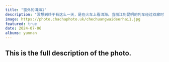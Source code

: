 ```yaml
---
title: "窗外的洱海1"
description: "没想到终于有这么一天，是在火车上看洱海。当丽江到昆明的列车经过双廊时，右侧就能看到美丽的苍山洱海。最高建筑所在的半岛就是杨丽萍住处。"
image: https://photo.chachaphoto.uk/chechuangwaideerhai1.jpg
featured: true
date: 2024-07-06
albums: yunnan
---
```


## This is the full description of the photo.
